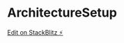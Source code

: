# ArchitectureSetup

[Edit on StackBlitz ⚡️](https://stackblitz.com/edit/nativescript-stackblitz-templates-ammw1w)